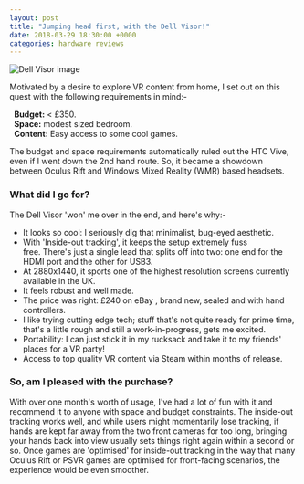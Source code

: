 ```yaml
---
layout: post
title: "Jumping head first, with the Dell Visor!"
date: 2018-03-29 18:30:00 +0000
categories: hardware reviews
---
```

![Dell Visor image](https://pisces.bbystatic.com/image2/BestBuy_US/images/products/6084/6084412_rd.jpg)

Motivated by a desire to explore VR content from home, I set out on this quest with the following requirements in mind:-

&nbsp;&nbsp;**Budget:** < £350.  
&nbsp;&nbsp;**Space:** modest sized bedroom.  
&nbsp;&nbsp;**Content:** Easy access to some cool games.

The budget and space requirements automatically ruled out the HTC Vive, even if I went down the 2nd hand route. So, it became a showdown between Oculus Rift and Windows Mixed Reality (WMR) based headsets.

### What did I go for?  
The Dell Visor 'won' me over in the end, and here's why:-  
- It looks so cool: I seriously dig that minimalist, bug-eyed aesthetic.
-  With 'Inside-out tracking', it keeps the setup extremely fuss free. There's just a single lead that splits off into two: one end for the HDMI port and the other for USB3.
- At 2880x1440, it sports one of the highest resolution screens currently available in the UK.
- It feels robust and well made.
- The price was right: £240 on eBay , brand new, sealed and with hand controllers.
- I like trying cutting edge tech; stuff that's not quite ready for prime time, that's a little rough and still a work-in-progress, gets me excited.
- Portability: I can just stick it in my rucksack and take it to my friends' places for a VR party!
- Access to top quality VR content via Steam within months of release.

### So, am I pleased with the purchase?  
With over one month's worth of usage, I've had a lot of fun with it and recommend it to anyone with space and budget constraints.
The inside-out tracking works well, and while users might momentarily lose tracking, if hands are kept far away from the two front cameras for too long, bringing your hands back into view usually sets things right again within a second or so. Once games are 'optimised' for inside-out tracking in the way that many Oculus Rift or PSVR games are optimised for front-facing scenarios, the experience would be even smoother.